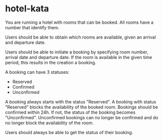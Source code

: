 # hotel-kata

You are running a hotel with rooms that can be booked. All rooms have a number that identify them.

Users should be able to obtain which rooms are available, given an arrival and departure date.

Users should be able to initiate a booking by specifying room number, arrival date and departure date. If the room
 is available in the given time period, this results in the creation a booking.

A booking can have 3 statuses:
- Reserved
- Confirmed
- Unconfirmed

A booking always starts with the status "Reserved". 
A booking with status "Reserved" blocks the availability of the booked room. Bookings should be confirmed within 24h. If not, the status of the
booking becomes "Unconfirmed". Unconfirmed bookings can no longer be confirmed and do no longer block the availability of the room.

Users should always be able to get the status of their booking.
